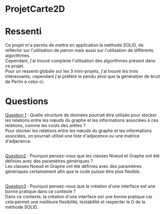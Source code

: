 # ProjetCarte2D

# Ressenti
Ce projet m'a permis de mettre en application la méthode SOLID, de réfléchir sur l'utilisation de patron mais aussi sur l'utilisation de différents algorithmes.<br>
Cependant, j'ai trouvé complexe l'utilisation des algorithmes présent dans ce projet.<br>
Pour un ressenti globale sur les 3 mini-projets, j'ai trouvé les trois intéressants, cependant j'ai préféré le pendu ainsi que la génération de bruit de Perlin à celui-ci.

# Questions
<ins>Question 1</ins> : Quelle structure de données pourrait être utilisée pour stocker les relations entre les nœuds du graphe et les informations associées à ces relations, comme les coûts des arêtes ?<br> 
Pour stocker les relations entre les nœuds du graphe et les informations associées, on pourrait utilisé une liste d'adjacence ou une matrice d'adjacence.<br><br> 

<ins>Question2</ins> : Pourquoi pensez-vous que les classes Noeud et Graphe ont été définies avec des paramètres génériques ?<br> 
Les classes Noeud et Graphe ont été définies avec des paramètres génériques certainement afin que le code puisse être plus flexible.<br><br>

<ins>Question3</ins> : Pourquoi pensez-vous que la création d'une interface est une bonne pratique dans ce contexte ?<br>
Dans ce contexte, la création d'une interface est une bonne pratique car cela permet une meilleure flexibilité, testabilité et respecter le D de la méthode SOLID.
